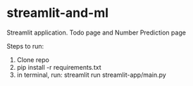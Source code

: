# streamlit-and-ml
Streamlit application. Todo page and Number Prediction page


Steps to run: 

1. Clone repo
2. pip install -r requirements.txt
3. in terminal, run: streamlit run streamlit-app/main.py
